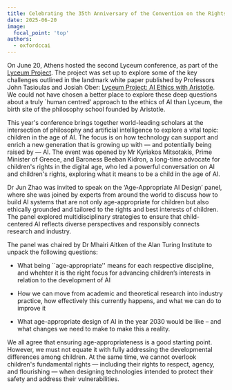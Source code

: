 ```yaml
---
title: Celebrating the 35th Anniversary of the Convention on the Rights of the Child
date: 2025-06-20
image:
  focal_point: 'top'
authors:
  - oxfordccai
---
```



On June 20, Athens hosted the second Lyceum conference, as part of the [Lyceum Project](https://thelyceumproject.ai). The project was set up to explore some of the key challenges outlined in the landmark white paper published by Professors John Tasioulas and Josiah Ober: [Lyceum Project: AI Ethics with Aristotle](https://www.oxford-aiethics.ox.ac.uk/lyceum-project-ai-ethics-aristotle-white-paper). We could not have chosen a better place to explore these deep questions about a truly `human centred’ approach to the ethics of AI than Lyceum, the birth site of the philosophy school founded by Aristotle.


This year's conference brings together world-leading scholars at the intersection of philosophy and artificial intelligence to explore a vital topic: children in the age of AI. The focus is on how technology can support and enrich a new generation that is growing up with — and potentially being raised by — AI. The event was opened by Mr Kyriakos Mitsotakis, Prime Minister of Greece, and Baroness Beeban Kidron, a long-time advocate for children's rights in the digital age, who led a powerful conversation on AI and children's rights, exploring what it means to be a child in the age of AI.


Dr Jun Zhao was invited to speak on the ‘Age-Appropriate AI Design’ panel, where she was joined by experts from around the world to discuss how to build AI systems that are not only age-appropriate for children but also ethically grounded and tailored to the rights and best interests of children. The panel explored multidisciplinary strategies to ensure that child-centered AI reflects diverse perspectives and responsibly connects research and industry.


The panel was chaired by Dr Mhairi Aitken of the Alan Turing Institute to unpack the following questions:
- What being ``age-appropriate'' means for each respective discipline, and whehter it is the right focus for advancing children’s interests in relation to the development of AI

- How we can move from academic and theoretical research into industry practice, how effectively this currently happens, and what we can do to improve it

- What age-appropriate design of AI in the year 2030 would be like – and what changes we need to make to make this a reality.


We all agree that ensuring age-appropriateness is a good starting point. However, we must not equate it with fully addressing the developmental differences among children. At the same time, we cannot overlook children's fundamental rights — including their rights to respect, agency, and flourishing — when designing technologies intended to protect their safety and address their vulnerabilities.




